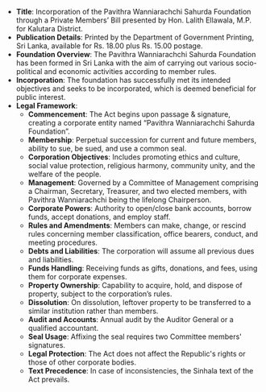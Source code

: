 - **Title**: Incorporation of the Pavithra Wanniarachchi Sahurda Foundation through a Private Members’ Bill presented by Hon. Lalith Ellawala, M.P. for Kalutara District.
- **Publication Details**: Printed by the Department of Government Printing, Sri Lanka, available for Rs. 18.00 plus Rs. 15.00 postage.
- **Foundation Overview**: The Pavithra Wanniarachchi Sahurda Foundation has been formed in Sri Lanka with the aim of carrying out various socio-political and economic activities according to member rules.
- **Incorporation**: The foundation has successfully met its intended objectives and seeks to be incorporated, which is deemed beneficial for public interest.
- **Legal Framework**:
  - **Commencement**: The Act begins upon passage & signature, creating a corporate entity named “Pavithra Wanniarachchi Sahurda Foundation”.
  - **Membership**: Perpetual succession for current and future members, ability to sue, be sued, and use a common seal.
  - **Corporation Objectives**: Includes promoting ethics and culture, social value protection, religious harmony, community unity, and the welfare of the people.
  - **Management**: Governed by a Committee of Management comprising a Chairman, Secretary, Treasurer, and two elected members, with Pavithra Wanniarachchi being the lifelong Chairperson.
  - **Corporate Powers**: Authority to open/close bank accounts, borrow funds, accept donations, and employ staff.
  - **Rules and Amendments**: Members can make, change, or rescind rules concerning member classification, office bearers, conduct, and meeting procedures.
  - **Debts and Liabilities**: The corporation will assume all previous dues and liabilities.
  - **Funds Handling**: Receiving funds as gifts, donations, and fees, using them for corporate expenses.
  - **Property Ownership**: Capability to acquire, hold, and dispose of property, subject to the corporation’s rules.
  - **Dissolution**: On dissolution, leftover property to be transferred to a similar institution rather than members.
  - **Audit and Accounts**: Annual audit by the Auditor General or a qualified accountant.
  - **Seal Usage**: Affixing the seal requires two Committee members' signatures.
  - **Legal Protection**: The Act does not affect the Republic's rights or those of other corporate bodies.
  - **Text Precedence**: In case of inconsistencies, the Sinhala text of the Act prevails.

